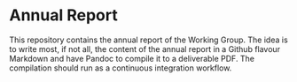 # Annual Report

This repository contains the annual report of the Working Group. The idea is to write most, if not all, the content of the annual report in a Github flavour Markdown and have Pandoc to compile it to a deliverable PDF. The compilation should run as a continuous integration workflow.
